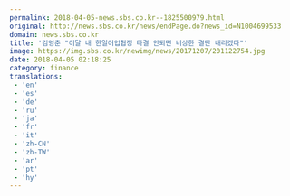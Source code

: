```yaml
---
permalink: 2018-04-05-news.sbs.co.kr--1825500979.html
original: http://news.sbs.co.kr/news/endPage.do?news_id=N1004699533
domain: news.sbs.co.kr
title: '김영춘 "이달 내 한일어업협정 타결 안되면 비상한 결단 내리겠다"'
image: https://img.sbs.co.kr/newimg/news/20171207/201122754.jpg
date: 2018-04-05 02:18:25
category: finance
translations: 
 - 'en'
 - 'es'
 - 'de'
 - 'ru'
 - 'ja'
 - 'fr'
 - 'it'
 - 'zh-CN'
 - 'zh-TW'
 - 'ar'
 - 'pt'
 - 'hy'
---
```


